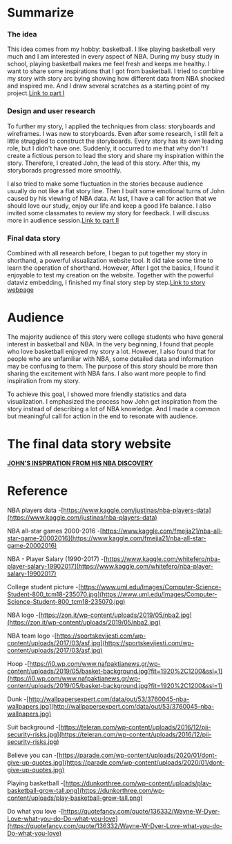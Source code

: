 
# Summarize
### **The idea**

This idea comes from my hobby: basketball. I like playing basketball very much and I am interested in every aspect of NBA. During my busy study in school, playing basketball makes me feel fresh and keeps me healthy. I want to share some inspirations that I got from basketball. I tried to combine my story with story arc bying showing how different data from NBA shocked and inspired me. And I draw several scratches as a starting point of my project.[Link to part I](/final_project_jiang.md)

### **Design and user research**

To further my story, I applied the techniques from class: storyboards and wireframes.
I was new to storyboards. Even after some research, I still felt a little struggled to construct the storyboards. Every story has its own leading role, but I didn't have one. Suddenly, it occurred to me that why don't I create a fictious person to lead the story and share my inspiration within the story. Therefore, I created John, the lead of this story. After this, my storyborads progressed more smoothly. 

I also tried to make some fluctuation in the stories because audience usually do not like a flat story line. Then I built some emotional turns of John caused by his viewing of NBA data. At last, I have a call for action that we should love our study, enjoy our life and keep a good life balance. I also invited some classmates to review my story for feedback. I will discuss more in audience session.[Link to part II](/final_project_PartII.md)

### **Final data story**

Combined with all research before, I began to put together my story in shorthand, a powerful visualization website tool. It did take some time to learn the operation of shorthand. However, After I got the basics, I found it enjoyable to test my creation on the website. Together with the powerful dataviz embedding, I finished my final story step by step.[Link to story webpage](https://carnegiemellon.shorthandstories.com/john-s-inspiration-from-his-nba-discoveries/index.html)

# Audience
The majority audience of this story were college students who have general interest in basketball and NBA. In the very beginning, I found that people who love basketball enjoyed my story a lot. However, I also found that for people who are unfamiliar with NBA, some detailed data and information may be confusing to them. The purpose of this story should be more than sharing the excitement with NBA fans. I also want more people to find inspiration from my story.

To achieve this goal, I showed more friendly statistics and data visualization. I emphasized the process how John get inspiration from the story instead of describing a lot of NBA knowledge. And I made a common but meaningful call for action in the end to resonate with audience.

# The final data story website
[**JOHN'S INSPIRATION FROM HIS NBA DISCOVERY**](https://carnegiemellon.shorthandstories.com/john-s-inspiration-from-his-nba-discoveries/index.html)

# Reference
NBA players data
-[https://www.kaggle.com/justinas/nba-players-data](https://www.kaggle.com/justinas/nba-players-data)

NBA all-star games 2000-2016
-[https://www.kaggle.com/fmejia21/nba-all-star-game-20002016](https://www.kaggle.com/fmejia21/nba-all-star-game-20002016)

NBA - Player Salary (1990-2017)
-[https://www.kaggle.com/whitefero/nba-player-salary-19902017](https://www.kaggle.com/whitefero/nba-player-salary-19902017)

College student picture
-[https://www.uml.edu/Images/Computer-Science-Student-800_tcm18-235070.jpg](https://www.uml.edu/Images/Computer-Science-Student-800_tcm18-235070.jpg)

NBA logo
-[https://zon.it/wp-content/uploads/2019/05/nba2.jpg](https://zon.it/wp-content/uploads/2019/05/nba2.jpg)

NBA team logo
-[https://sportskevijesti.com/wp-content/uploads/2017/03/asf.jpg](https://sportskevijesti.com/wp-content/uploads/2017/03/asf.jpg)

Hoop
-[https://i0.wp.com/www.nafpaktianews.gr/wp-content/uploads/2019/05/basket-background.jpg?fit=1920%2C1200&ssl=1](https://i0.wp.com/www.nafpaktianews.gr/wp-content/uploads/2019/05/basket-background.jpg?fit=1920%2C1200&ssl=1)

Dunk
-[http://wallpapersexpert.com/data/out/53/3760045-nba-wallpapers.jpg](http://wallpapersexpert.com/data/out/53/3760045-nba-wallpapers.jpg)

Suit background
-[https://teleran.com/wp-content/uploads/2016/12/pii-security-risks.jpg](https://teleran.com/wp-content/uploads/2016/12/pii-security-risks.jpg)

Believe you can
-[https://parade.com/wp-content/uploads/2020/01/dont-give-up-quotes.jpg](https://parade.com/wp-content/uploads/2020/01/dont-give-up-quotes.jpg)

Playing basketball
-[https://dunkorthree.com/wp-content/uploads/play-basketball-grow-tall.png](https://dunkorthree.com/wp-content/uploads/play-basketball-grow-tall.png)

Do what you love
-[https://quotefancy.com/quote/136332/Wayne-W-Dyer-Love-what-you-do-Do-what-you-love](https://quotefancy.com/quote/136332/Wayne-W-Dyer-Love-what-you-do-Do-what-you-love)





